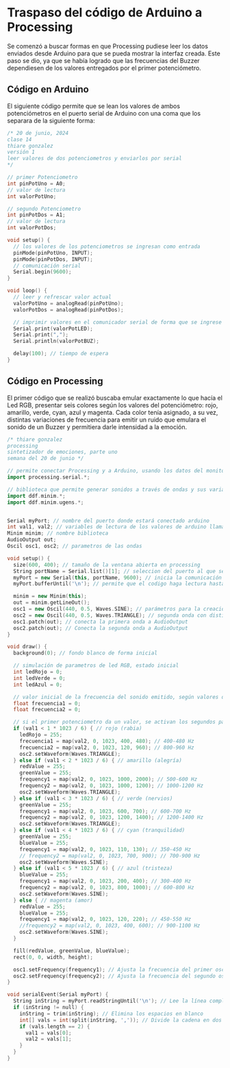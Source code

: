 # Traspaso del código de Arduino a Processing
Se comenzó a buscar formas en que Processing pudiese leer los datos enviados desde Arduino para que se pueda mostrar la interfaz creada.
Este paso se dio, ya que se había logrado que las frecuencias del Buzzer dependiesen de los valores entregados por el primer potenciómetro.

## Código en Arduino
El siguiente código permite que se lean los valores de ambos potenciómetros en el puerto serial de Arduino con una coma que los separara de la siguiente forma:

``` C++
/* 20 de junio, 2024
clase 14
thiare gonzalez
versión 1
leer valores de dos potenciometros y enviarlos por serial
*/

// primer Potenciometro
int pinPotUno = A0;
// valor de lectura
int valorPotUno;

// segundo Potenciometro
int pinPotDos = A1;
// valor de lectura
int valorPotDos;

void setup() {
  // los valores de los potenciometros se ingresan como entrada
  pinMode(pinPotUno, INPUT);
  pinMode(pinPotDos, INPUT);
  // comunicación serial
  Serial.begin(9600);
}

void loop() {
  // leer y refrescar valor actual
  valorPotUno = analogRead(pinPotUno);
  valorPotDos = analogRead(pinPotDos);

  // imprimir valores en el comunicador serial de forma que se ingrese como "uno"
  Serial.print(valorPotLED);
  Serial.print(",");
  Serial.println(valorPotBUZ);

  delay(100); // tiempo de espera
}
```
## Código en Processing
El primer código que se realizó buscaba emular exactamente lo que hacía el Led RGB, presentar seis colores según los valores del potenciómetro: rojo, amarillo, verde, cyan, azul y magenta. Cada color tenía asignado, a su vez, distintas variaciones de frecuencia para emitir un ruido que emulara el sonido de un Buzzer y permitiera darle intensidad a la emoción.

```C++
/* thiare gonzalez
processing
sintetizador de emociones, parte uno
semana del 20 de junio */

// permite conectar Processing y a Arduino, usando los datos del monitor serial del último
import processing.serial.*;

// biblioteca que permite generar sonidos a través de ondas y sus variaciones
import ddf.minim.*;
import ddf.minim.ugens.*;


Serial myPort; // nombre del puerto donde estará conectado arduino
int val1, val2; // variables de lectura de los valores de arduino llamadas pinPotUno y pinPotDos
Minim minim; // nombre biblioteca
AudioOutput out; 
Oscil osc1, osc2; // parametros de las ondas 

void setup() {
  size(600, 400); // tamaño de la ventana abierta en processing
  String portName = Serial.list()[1]; // seleccion del puerto al que se conecta el arduino
  myPort = new Serial(this, portName, 9600); // inicia la comunicación serial
  myPort.bufferUntil('\n'); // permite que el codigo haga lectura hasta encontrar un vacío

  minim = new Minim(this);
  out = minim.getLineOut();
  osc1 = new Oscil(440, 0.5, Waves.SINE); // parámetros para la creación de la primera onda
  osc2 = new Oscil(440, 0.5, Waves.TRIANGLE); // segunda onda con distinta forma, esta es triangular
  osc1.patch(out); // conecta la primera onda a AudioOutput
  osc2.patch(out); // Conecta la segunda onda a AudioOutput
}

void draw() {
  background(0); // fondo blanco de forma inicial

  // simulación de parametros de led RGB, estado inicial
  int ledRojo = 0;
  int ledVerde = 0;
  int ledAzul = 0;

  // valor inicial de la frecuencia del sonido emitido, según valores del segundo potenciómetro
  float frecuencia1 = 0;
  float frecuencia2 = 0;

  // si el primer potenciometro da un valor, se activan los segundos parámetros
  if (val1 < 1 * 1023 / 6) { // rojo (rabia)
    ledRojo = 255;
    frecuencia1 = map(val2, 0, 1023, 400, 480); // 400-480 Hz
    frecuencia2 = map(val2, 0, 1023, 120, 960); // 800-960 Hz
    osc2.setWaveform(Waves.TRIANGLE);
  } else if (val1 < 2 * 1023 / 6) { // amarillo (alegría)
    redValue = 255;
    greenValue = 255;
    frequency1 = map(val2, 0, 1023, 1000, 2000); // 500-600 Hz
    frequency2 = map(val2, 0, 1023, 1000, 1200); // 1000-1200 Hz
    osc2.setWaveform(Waves.TRIANGLE);
  } else if (val1 < 3 * 1023 / 6) { // verde (nervios)
    greenValue = 255;
    frequency1 = map(val2, 0, 1023, 600, 700); // 600-700 Hz
    frequency2 = map(val2, 0, 1023, 1200, 1400); // 1200-1400 Hz
    osc2.setWaveform(Waves.TRIANGLE);
  } else if (val1 < 4 * 1023 / 6) { // cyan (tranquilidad)
    greenValue = 255;
    blueValue = 255;
    frequency1 = map(val2, 0, 1023, 110, 130); // 350-450 Hz
    // frequency2 = map(val2, 0, 1023, 700, 900); // 700-900 Hz
    osc2.setWaveform(Waves.SINE);
  } else if (val1 < 5 * 1023 / 6) { // azul (tristeza)
    blueValue = 255;
    frequency1 = map(val2, 0, 1023, 200, 400); // 300-400 Hz
    frequency2 = map(val2, 0, 1023, 800, 1000); // 600-800 Hz
    osc2.setWaveform(Waves.SINE);
  } else { // magenta (amor)
    redValue = 255;
    blueValue = 255;
    frequency1 = map(val2, 0, 1023, 120, 220); // 450-550 Hz
    //frequency2 = map(val2, 0, 1023, 400, 600); // 900-1100 Hz
    osc2.setWaveform(Waves.SINE);
  }

  fill(redValue, greenValue, blueValue);
  rect(0, 0, width, height);

  osc1.setFrequency(frequency1); // Ajusta la frecuencia del primer oscilador
  osc2.setFrequency(frequency2); // Ajusta la frecuencia del segundo oscilador
}

void serialEvent(Serial myPort) {
  String inString = myPort.readStringUntil('\n'); // Lee la línea completa hasta el carácter de nueva línea
  if (inString != null) {
    inString = trim(inString); // Elimina los espacios en blanco
    int[] vals = int(split(inString, ',')); // Divide la cadena en dos valores
    if (vals.length == 2) {
      val1 = vals[0];
      val2 = vals[1];
    }
  }
}
